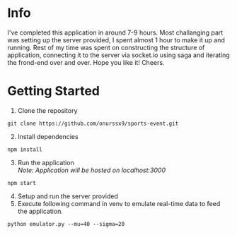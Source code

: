 # Info
  I've completed this application in around 7-9 hours. Most challanging part was setting up the server provided, I spent almost 1 hour to make it up and running. Rest of my time was spent on constructing the structure of application, connecting it to the server via socket.io using saga and iterating the frond-end over and over.
  Hope you like it! Cheers.
# Getting Started
1. Clone the repository
```
git clone https://github.com/onurssx9/sports-event.git
```
2. Install dependencies  
```
npm install
```
3. Run the application  
_Note: Application will be hosted on localhost:3000_
```
npm start
```
4. Setup and run the server provided
5. Execute following command in venv to emulate real-time data to feed the application.
```
python emulator.py --mu=40 --sigma=20
```
